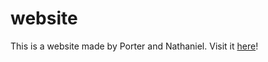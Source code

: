 # website
This is a website made by Porter and Nathaniel. Visit it [here](https://Porter-theurer.github.io)!
